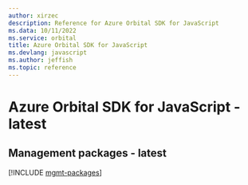 ```yaml
---
author: xirzec
description: Reference for Azure Orbital SDK for JavaScript
ms.data: 10/11/2022
ms.service: orbital
title: Azure Orbital SDK for JavaScript
ms.devlang: javascript
ms.author: jeffish
ms.topic: reference
---
```

# Azure Orbital SDK for JavaScript - latest

## Management packages - latest
[!INCLUDE [mgmt-packages](orbital-mgmt-index.md)]
